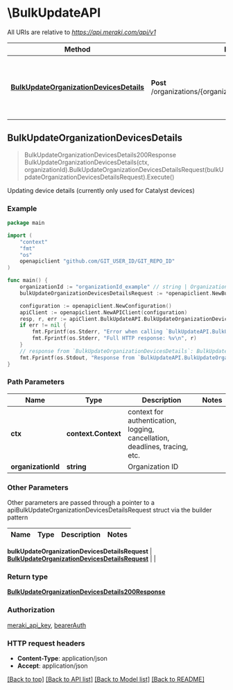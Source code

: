 # \BulkUpdateAPI

All URIs are relative to *https://api.meraki.com/api/v1*

Method | HTTP request | Description
------------- | ------------- | -------------
[**BulkUpdateOrganizationDevicesDetails**](BulkUpdateAPI.md#BulkUpdateOrganizationDevicesDetails) | **Post** /organizations/{organizationId}/devices/details/bulkUpdate | Updating device details (currently only used for Catalyst devices)



## BulkUpdateOrganizationDevicesDetails

> BulkUpdateOrganizationDevicesDetails200Response BulkUpdateOrganizationDevicesDetails(ctx, organizationId).BulkUpdateOrganizationDevicesDetailsRequest(bulkUpdateOrganizationDevicesDetailsRequest).Execute()

Updating device details (currently only used for Catalyst devices)



### Example

```go
package main

import (
	"context"
	"fmt"
	"os"
	openapiclient "github.com/GIT_USER_ID/GIT_REPO_ID"
)

func main() {
	organizationId := "organizationId_example" // string | Organization ID
	bulkUpdateOrganizationDevicesDetailsRequest := *openapiclient.NewBulkUpdateOrganizationDevicesDetailsRequest([]string{"Serials_example"}, []openapiclient.BulkUpdateOrganizationDevicesDetailsRequestDetailsInner{*openapiclient.NewBulkUpdateOrganizationDevicesDetailsRequestDetailsInner("Name_example")}) // BulkUpdateOrganizationDevicesDetailsRequest | 

	configuration := openapiclient.NewConfiguration()
	apiClient := openapiclient.NewAPIClient(configuration)
	resp, r, err := apiClient.BulkUpdateAPI.BulkUpdateOrganizationDevicesDetails(context.Background(), organizationId).BulkUpdateOrganizationDevicesDetailsRequest(bulkUpdateOrganizationDevicesDetailsRequest).Execute()
	if err != nil {
		fmt.Fprintf(os.Stderr, "Error when calling `BulkUpdateAPI.BulkUpdateOrganizationDevicesDetails``: %v\n", err)
		fmt.Fprintf(os.Stderr, "Full HTTP response: %v\n", r)
	}
	// response from `BulkUpdateOrganizationDevicesDetails`: BulkUpdateOrganizationDevicesDetails200Response
	fmt.Fprintf(os.Stdout, "Response from `BulkUpdateAPI.BulkUpdateOrganizationDevicesDetails`: %v\n", resp)
}
```

### Path Parameters


Name | Type | Description  | Notes
------------- | ------------- | ------------- | -------------
**ctx** | **context.Context** | context for authentication, logging, cancellation, deadlines, tracing, etc.
**organizationId** | **string** | Organization ID | 

### Other Parameters

Other parameters are passed through a pointer to a apiBulkUpdateOrganizationDevicesDetailsRequest struct via the builder pattern


Name | Type | Description  | Notes
------------- | ------------- | ------------- | -------------

 **bulkUpdateOrganizationDevicesDetailsRequest** | [**BulkUpdateOrganizationDevicesDetailsRequest**](BulkUpdateOrganizationDevicesDetailsRequest.md) |  | 

### Return type

[**BulkUpdateOrganizationDevicesDetails200Response**](BulkUpdateOrganizationDevicesDetails200Response.md)

### Authorization

[meraki_api_key](../README.md#meraki_api_key), [bearerAuth](../README.md#bearerAuth)

### HTTP request headers

- **Content-Type**: application/json
- **Accept**: application/json

[[Back to top]](#) [[Back to API list]](../README.md#documentation-for-api-endpoints)
[[Back to Model list]](../README.md#documentation-for-models)
[[Back to README]](../README.md)

